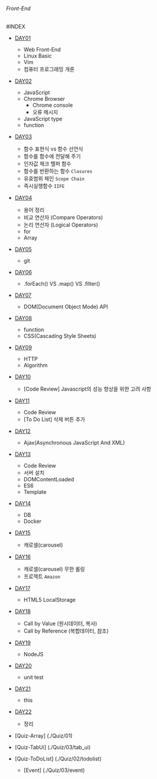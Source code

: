 ###### Front-End

#INDEX

- [DAY01](./DAY01/README.md)
	- Web Front-End
	- Linux Basic
	- Vim
	- 컴퓨터 프로그래밍 개론

- [DAY02](./DAY02/README.md)
	- JavaScript
	- Chrome Browser
		- Chrome console
		- 오류 메시지
	- JavaScript type
	- function

- [DAY03](./DAY03/README.md)
	- 함수 표현식 vs 함수 선언식
	- 함수를 함수에 전달해 주기
	- 인자값 체크 헬퍼 함수
	- 함수를 반환하는 함수 `Closures`
	- 유효범위 체인 `Scope Chain`
	- 즉시실행함수 `IIFE`

- [DAY04](./DAY04/README.md)
	- 용어 정리
	- 비교 연산자 (Compare Operators)
	- 논리 연산자 (Logical Operators)
	- for
	- Array

- [DAY05](./DAY05/README.md)
	- git

- [DAY06](./DAY06/README.md)
	- .forEach() VS .map() VS .filter()

- [DAY07](./DAY07/README.md)
	- DOM(Document Object Mode) API

- [DAY08](./DAY08/README.md)
	- function
	- CSS(Cascading Style Sheets)

- [DAY09](./DAY09/README.md)
	- HTTP
	- Algorithm

- [DAY10](./DAY10/README.md)
	- [Code Review] Javascript의 성능 향상을 위한 고려 사항

- [DAY11](./DAY11/README.md)
	- Code Review
	- [To Do List] 삭제 버튼 추가

- [DAY12](./DAY12/README.md)
	- Ajax(Asynchronous JavaScript And XML)

- [DAY13](./DAY13/README.md)
	- Code Review
	- 서버 설치
	- DOMContentLoaded
	- ES6
	- Template

- [DAY14](./DAY14/README.md)
	- DB
	- Docker

- [DAY15](./DAY15/README.md)
	- 캐로셀(carousel)

- [DAY16](./DAY16/README.md)
	- 캐로셀(carousel) 무한 롤링
	- 프로젝트 `Amazon`

- [DAY17](./DAY17/README.md)
	- HTML5 LocalStorage

- [DAY18](./DAY18/README.md)
	- Call by Value (원시데이터, 복사)
	- Call by Reference (복합데이터, 참조)

- [DAY19](./DAY19/README.md)
	- NodeJS

- [DAY20](./DAY20/README.md)
	- unit test

- [DAY21](./DAY21/README.md)
	- this

- [DAY22](./DAY22/README.md)
	- 정리

- [Quiz-Array] (./Quiz/01)

- [Quiz-TabUi] (./Quiz/03/tab_ui)

- [Quiz-ToDoList] (./Quiz/02/todolist)
	- [Event] (./Quiz/03/event)